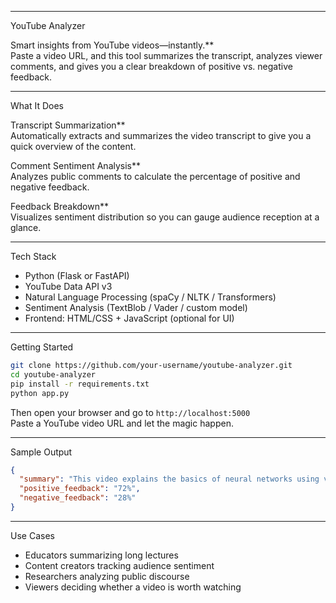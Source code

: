 
---
YouTube Analyzer

Smart insights from YouTube videos—instantly.**  
Paste a video URL, and this tool summarizes the transcript, analyzes viewer comments, and gives you a clear breakdown of positive vs. negative feedback.

---
What It Does

 Transcript Summarization**  
  Automatically extracts and summarizes the video transcript to give you a quick overview of the content.

 Comment Sentiment Analysis**  
  Analyzes public comments to calculate the percentage of positive and negative feedback.

 Feedback Breakdown**  
  Visualizes sentiment distribution so you can gauge audience reception at a glance.

---
Tech Stack

- Python (Flask or FastAPI)
- YouTube Data API v3
- Natural Language Processing (spaCy / NLTK / Transformers)
- Sentiment Analysis (TextBlob / Vader / custom model)
- Frontend: HTML/CSS + JavaScript (optional for UI)

---

Getting Started

```bash
git clone https://github.com/your-username/youtube-analyzer.git
cd youtube-analyzer
pip install -r requirements.txt
python app.py
```

Then open your browser and go to `http://localhost:5000`  
Paste a YouTube video URL and let the magic happen.

---

Sample Output

```json
{
  "summary": "This video explains the basics of neural networks using visual examples.",
  "positive_feedback": "72%",
  "negative_feedback": "28%"
}
```

---

Use Cases

- Educators summarizing long lectures
- Content creators tracking audience sentiment
- Researchers analyzing public discourse
- Viewers deciding whether a video is worth watching

